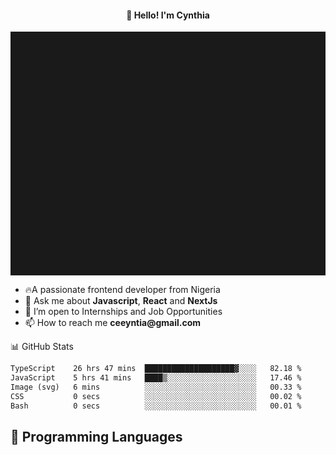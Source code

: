 <h4 align="center">👋 Hello! I'm Cynthia</h4>

<hr style="height:10%; margin-left:0; margin-right:0;" />

<div align="left">
  <ul>
  <li>🔥A passionate frontend developer from Nigeria</li>
  <li>💬 Ask me about <strong>Javascript</strong>, <strong>React</strong> and <strong> NextJs</strong></li>
  <li>👯 I’m open to Internships and Job Opportunities</li>
  <li>📫 How to reach me <strong>ceeyntia@gmail.com</strong></li>
</ul>
</div
  
## 📊 GitHub Stats

<!--START_SECTION:waka-->

```txt
TypeScript    26 hrs 47 mins  ████████████████████▓░░░░   82.18 %
JavaScript    5 hrs 41 mins   ████▒░░░░░░░░░░░░░░░░░░░░   17.46 %
Image (svg)   6 mins          ░░░░░░░░░░░░░░░░░░░░░░░░░   00.33 %
CSS           0 secs          ░░░░░░░░░░░░░░░░░░░░░░░░░   00.02 %
Bash          0 secs          ░░░░░░░░░░░░░░░░░░░░░░░░░   00.01 %
```

<!--END_SECTION:waka-->

## 💬 Programming Languages

<!--START_SECTION:languages-->
<!--END_SECTION:languages-->

